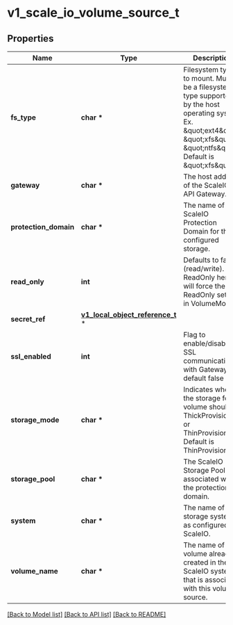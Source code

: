 # v1_scale_io_volume_source_t

## Properties
Name | Type | Description | Notes
------------ | ------------- | ------------- | -------------
**fs_type** | **char \*** | Filesystem type to mount. Must be a filesystem type supported by the host operating system. Ex. \&quot;ext4\&quot;, \&quot;xfs\&quot;, \&quot;ntfs\&quot;. Default is \&quot;xfs\&quot;. | [optional] 
**gateway** | **char \*** | The host address of the ScaleIO API Gateway. | 
**protection_domain** | **char \*** | The name of the ScaleIO Protection Domain for the configured storage. | [optional] 
**read_only** | **int** | Defaults to false (read/write). ReadOnly here will force the ReadOnly setting in VolumeMounts. | [optional] 
**secret_ref** | [**v1_local_object_reference_t**](v1_local_object_reference.md) \* |  | 
**ssl_enabled** | **int** | Flag to enable/disable SSL communication with Gateway, default false | [optional] 
**storage_mode** | **char \*** | Indicates whether the storage for a volume should be ThickProvisioned or ThinProvisioned. Default is ThinProvisioned. | [optional] 
**storage_pool** | **char \*** | The ScaleIO Storage Pool associated with the protection domain. | [optional] 
**system** | **char \*** | The name of the storage system as configured in ScaleIO. | 
**volume_name** | **char \*** | The name of a volume already created in the ScaleIO system that is associated with this volume source. | [optional] 

[[Back to Model list]](../README.md#documentation-for-models) [[Back to API list]](../README.md#documentation-for-api-endpoints) [[Back to README]](../README.md)


